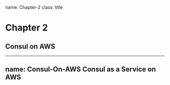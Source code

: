 name: Chapter-2
class: title
# Chapter 2
## Consul on AWS

---
name: Consul-On-AWS
Consul as a Service on AWS
-------------------------
